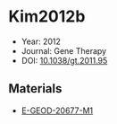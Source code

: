 <a name="article" />

# Kim2012b

* Year: 2012
* Journal: Gene Therapy
* DOI: <a href="https://doi.org/10.1038/gt.2011.95">10.1038/gt.2011.95</a>

## Materials
* [E-GEOD-20677-M1](nanowiki406.md)
